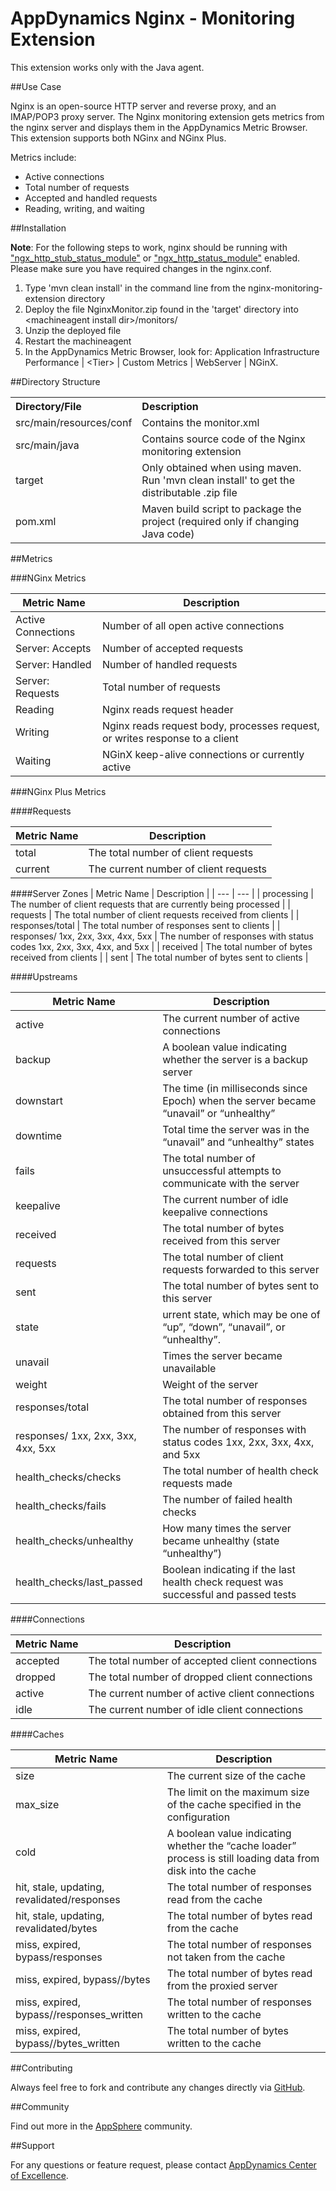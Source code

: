 # AppDynamics Nginx - Monitoring Extension

This extension works only with the Java agent.

##Use Case

Nginx is an open-source HTTP server and reverse proxy, and an IMAP/POP3 proxy server. The Nginx monitoring extension gets metrics from the nginx server and displays them in the AppDynamics Metric Browser. This extension supports both NGinx and NGinx Plus.

Metrics include:
* Active connections
* Total number of requests
* Accepted and handled requests
* Reading, writing, and waiting


##Installation

**Note**: For the following steps to work, nginx should be running with <a href="http://nginx.org/en/docs/http/ngx_http_stub_status_module.html">&quot;ngx_http_stub_status_module&quot;</a> or <a href="http://nginx.org/en/docs/http/ngx_http_status_module.html">&quot;ngx_http_status_module&quot;</a> enabled. Please make sure you have required changes in the nginx.conf.

1. Type 'mvn clean install' in the command line from the nginx-monitoring-extension directory
2. Deploy the file NginxMonitor.zip found in the 'target' directory into \<machineagent install dir\>/monitors/
3. Unzip the deployed file
4. Restart the machineagent
5. In the AppDynamics Metric Browser, look for: Application Infrastructure Performance  | \<Tier\> | Custom Metrics | WebServer | NGinX.


##Directory Structure

<table><tbody>
<tr>
<th align="left"> Directory/File </th>
<th align="left"> Description </th>
</tr>
<tr>
<td class='confluenceTd'> src/main/resources/conf </td>
<td class='confluenceTd'> Contains the monitor.xml </td>
</tr>
<tr>
<td class='confluenceTd'> src/main/java </td>
<td class='confluenceTd'> Contains source code of the Nginx monitoring extension </td>
</tr>
<tr>
<td class='confluenceTd'> target </td>
<td class='confluenceTd'> Only obtained when using maven. Run 'mvn clean install' to get the distributable .zip file </td>
</tr>
<tr>
<td class='confluenceTd'> pom.xml </td>
<td class='confluenceTd'> Maven build script to package the project (required only if changing Java code) </td>
</tr>
</tbody>
</table>

##Metrics

###NGinx Metrics

| Metric Name | Description |
| --- | --- |
| Active Connections | Number of all open active connections |
| Server: Accepts | Number of accepted requests |
| Server: Handled | Number of handled requests |
| Server: Requests | Total number of requests  |
| Reading | Nginx reads request header  |
| Writing | Nginx reads request body, processes request, or writes response to a client  |
| Waiting | NGinX keep-alive connections or currently active |
  
###NGinx Plus Metrics

####Requests

| Metric Name | Description |
| --- | --- |
| total | The total number of client requests |
| current | The current number of client requests |

####Server Zones
| Metric Name | Description |
| --- | --- |
| processing | The number of client requests that are currently being processed |
| requests | The total number of client requests received from clients |
| responses/total | The total number of responses sent to clients |
| responses/ 1xx, 2xx, 3xx, 4xx, 5xx  | The number of responses with status codes 1xx, 2xx, 3xx, 4xx, and 5xx |
| received | The total number of bytes received from clients  |
| sent | The total number of bytes sent to clients |

####Upstreams

| Metric Name | Description |
| --- | --- |
| active | The current number of active connections |
| backup | A boolean value indicating whether the server is a backup server |
| downstart | The time (in milliseconds since Epoch) when the server became “unavail” or “unhealthy”  |
| downtime  | Total time the server was in the “unavail” and “unhealthy” states |
| fails | The total number of unsuccessful attempts to communicate with the server |
| keepalive | The current number of idle keepalive connections |
| received | The total number of bytes received from this server |
| requests | The total number of client requests forwarded to this server |
| sent | The total number of bytes sent to this server |
| state | urrent state, which may be one of “up”, “down”, “unavail”, or “unhealthy”.  |
| unavail | Times the server became unavailable |
| weight | Weight of the server |
| responses/total | The total number of responses obtained from this server |
| responses/ 1xx, 2xx, 3xx, 4xx, 5xx  | The number of responses with status codes 1xx, 2xx, 3xx, 4xx, and 5xx |
| health_checks/checks | The total number of health check requests made |
| health_checks/fails | The number of failed health checks  |
| health_checks/unhealthy | How many times the server became unhealthy (state “unhealthy”)  |
| health_checks/last_passed | Boolean indicating if the last health check request was successful and passed tests  |

####Connections

| Metric Name | Description |
| --- | --- |
| accepted | The total number of accepted client connections |
| dropped | The total number of dropped client connections |
| active | The current number of active client connections  |
| idle | The current number of idle client connections |

####Caches

| Metric Name | Description |
| --- | --- |
| size | The current size of the cache |
| max_size | The limit on the maximum size of the cache specified in the configuration |
| cold | A boolean value indicating whether the “cache loader” process is still loading data from disk into the cache |
| hit, stale, updating, revalidated/responses | The total number of responses read from the cache |
| hit, stale, updating, revalidated/bytes | The total number of bytes read from the cache |
| miss, expired, bypass/responses | The total number of responses not taken from the cache |
| miss, expired, bypass//bytes | The total number of bytes read from the proxied server |
| miss, expired, bypass//responses_written | The total number of responses written to the cache |
| miss, expired, bypass//bytes_written | The total number of bytes written to the cache |


##Contributing

Always feel free to fork and contribute any changes directly via [GitHub](https://github.com/Appdynamics/nginx-monitoring-extension).

##Community

Find out more in the [AppSphere](http://appsphere.appdynamics.com/t5/Extensions/Nginx-Monitoring-Extension/idi-p/895) community.

##Support

For any questions or feature request, please contact [AppDynamics Center of Excellence](mailto:ace-request@appdynamics.com).
